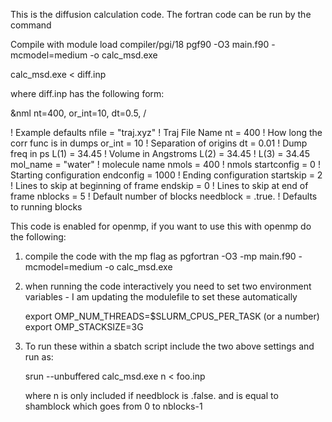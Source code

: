 This is the diffusion calculation code. The fortran code can be run by the command

Compile with 
 module load compiler/pgi/18
 pgf90 -O3 main.f90 -mcmodel=medium -o calc_msd.exe

calc_msd.exe < diff.inp

where diff.inp has the following form:

&nml
nt=400,
or_int=10,
dt=0.5,
/

! Example defaults
    nfile           = "traj.xyz" ! Traj File Name
    nt              = 400        ! How long the corr func is in dumps
    or_int          = 10         ! Separation of origins
    dt              = 0.01       ! Dump freq in ps
    L(1)            = 34.45      ! Volume in Angstroms
    L(2)            = 34.45      !
    L(3)            = 34.45
    mol_name        = "water"    ! molecule name
    nmols           = 400        ! nmols
    startconfig     = 0          ! Starting configuration
    endconfig       = 1000       ! Ending configuration
    startskip       = 2          ! Lines to skip at beginning of frame
    endskip         = 0          ! Lines to skip at end of frame
    nblocks         = 5          ! Default number of blocks
    needblock       = .true.     ! Defaults to running blocks

This code is enabled for openmp, if you want to use this with openmp do the following:
1) compile the code with the mp flag as pgfortran -O3 -mp main.f90 -mcmodel=medium -o calc_msd.exe
2) when running the code interactively you need to set two environment variables - I am updating the modulefile to set these automatically

    export OMP_NUM_THREADS=$SLURM_CPUS_PER_TASK (or a number)
    export OMP_STACKSIZE=3G

3) To run these within a sbatch script include the two above settings and run as:

    srun  --unbuffered calc_msd.exe n < foo.inp

    where n is only included if needblock  is .false. and is equal to shamblock which goes from 0 to nblocks-1



